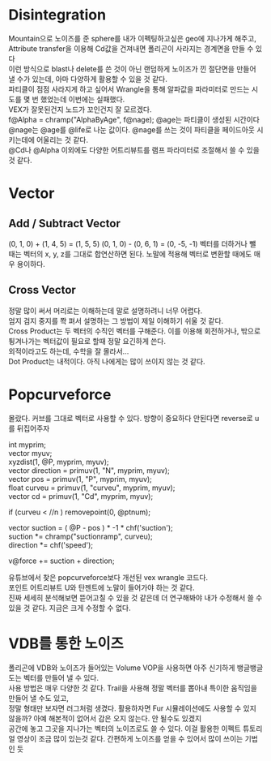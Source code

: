 # Disintegration
Mountain으로 노이즈를 준 sphere를 내가 이펙팅하고싶은 geo에 지나가게 해주고, Attribute transfer을 이용해 Cd값을 건져내면 폴리곤이 사라지는 경계면을 만들 수 있다  
이런 방식으로 blast나 delete를 쓴 것이 아닌 랜덤하게 노이즈가 낀 절단면을 만들어 낼 수가 있는데, 아마 다양하게 활용할 수 있을 것 같다.  
파티클이 점점 사라지게 하고 싶어서 Wrangle을 통해 알파값을 파라미터로 만드는 시도를 몇 번 했었는데 이번에는 실패했다.  
VEX가 잘못된건지 노드가 꼬인건지 잘 모르겠다.   
f@Alpha = chramp("AlphaByAge", f@nage); 
@age는 파티클이 생성된 시간이다 
@nage는 @age를 @life로 나눈 값이다. @nage를 쓰는 것이 파티클을 페이드아웃 시키는데에 어울리는 것 같다.  
@Cd나 @Alpha 이외에도 다양한 어트리뷰트를 램프 파라미터로 조절해서 쓸 수 있을 것 같다.  

# Vector
## Add / Subtract Vector
(0, 1, 0) + (1, 4, 5) = (1, 5, 5)
(0, 1, 0) - (0, 6, 1) = (0, -5, -1)
벡터를 더하거나 뺄 때는 벡터의 x, y, z를 그대로 합연산하면 된다. 노말에 적용해 벡터로 변환할 때에도 매우 용이하다.
## Cross Vector 
정말 많이 써서 머리로는 이해하는데 말로 설명하려니 너무 어렵다.     
엄지 검지 중지를 쫙 펴서 설명하는 그 방법이 제일 이해하기 쉬울 것 같다.    
Cross Product는 두 벡터의 수직인 벡터를 구해준다. 이를 이용해 회전하거나, 밖으로 튕겨나가는 벡터값이 필요로 할때 정말 요긴하게 쓴다.    
외적이라고도 하는데, 수학을 잘 몰라서...    
Dot Product는 내적이다. 아직 나에게는 많이 쓰이지 않는 것 같다.

# Popcurveforce
몰랐다. 커브를 그대로 벡터로 사용할 수 있다. 방향이 중요하다 안된다면 reverse로 u를 뒤집어주자    

int myprim;   
vector myuv;    
xyzdist(1, @P, myprim, myuv);   
vector direction = primuv(1, "N", myprim, myuv);    
vector pos = primuv(1, "P", myprim, myuv);    
float curveu = primuv(1, "curveu", myprim, myuv);   
vector cd = primuv(1, "Cd", myprim, myuv);    
  
if (curveu < //n ) removepoint(0, @ptnum);    

vector suction = ( @P - pos ) * -1 * chf('suction');    
suction *= chramp("suctionramp", curveu);   
direction *= chf('speed');    

v@force += suction + direction;   

유튜브에서 찾은 popcurveforce보다 개선된 vex wrangle 코드다.   
포인트 어트리뷰트 U와 탄젠트에 노말이 들어가야 하는 것 같다.   
진짜 세세히 분석해보면 뜯어고칠 수 있을 것 같은데 더 연구해봐야 내가 수정해서 쓸 수 있을 것 같다. 지금은 크게 수정할 수 없다.


# VDB를 통한 노이즈
폴리곤에 VDB와 노이즈가 들어있는 Volume VOP을 사용하면 아주 신기하게 뱅글뱅글 도는 벡터를 만들어 낼 수 있다.    
사용 방법은 매우 다양한 것 같다. Trail을 사용해 정말 벡터를 뽑아내 특이한 움직임을 만들어 낼 수도 있고,   
정말 형태만 보자면 러그처럼 생겼다. 활용하자면 Fur 시뮬레이션에도 사용할 수 있지 않을까? 아예 해본적이 없어서 감은 오지 않는다. 안 될수도 있겠지   
공간에 놓고 그곳을 지나가는 벡터의 노이즈로도 쓸 수 있다.
이걸 활용한 이펙트 튜토리얼 영상이 조금 많이 있는것 같다. 간편하게 노이즈를 얻을 수 있어서 많이 쓰이는 기법인 듯

